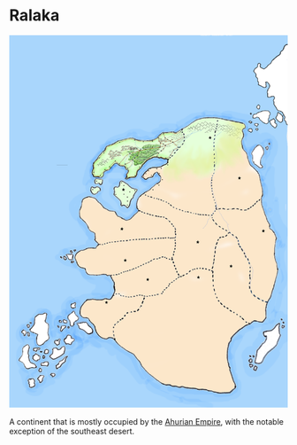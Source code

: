# Ralaka

![Map of Ralaka](../assets/maps/map-of-ralaka.png)

A continent that is mostly occupied by the 
[Ahurian Empire](countries/ahuria.md), with the notable exception of the
southeast desert.